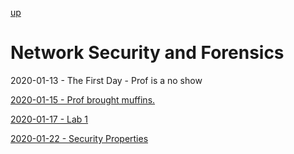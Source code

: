 
[up](../../../index.md)

# Network Security and Forensics

2020-01-13 - The First Day - Prof is a no show

[2020-01-15 - Prof brought muffins.](./2020-01-15.md)

[2020-01-17 - Lab 1](./2020-01-17.md)

[2020-01-22 - Security Properties](./2020-01-22.md)
